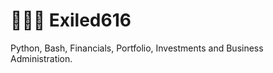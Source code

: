 # 🐍🐍🐍 **Exiled616**

Python, Bash, Financials, Portfolio, Investments and Business Administration.
<!--
Exiled616/Exiled616 is a ✨ special ✨ repository because its `README.md` (this file) appears on your GitHub profile.
You can click the Preview link to take a look at your changes.
--->
